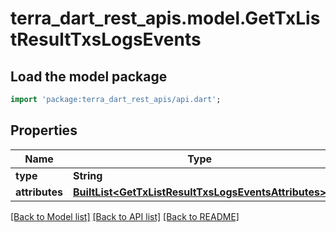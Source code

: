 # terra_dart_rest_apis.model.GetTxListResultTxsLogsEvents

## Load the model package
```dart
import 'package:terra_dart_rest_apis/api.dart';
```

## Properties
Name | Type | Description | Notes
------------ | ------------- | ------------- | -------------
**type** | **String** |  | 
**attributes** | [**BuiltList&lt;GetTxListResultTxsLogsEventsAttributes&gt;**](GetTxListResultTxsLogsEventsAttributes.md) |  | 

[[Back to Model list]](../README.md#documentation-for-models) [[Back to API list]](../README.md#documentation-for-api-endpoints) [[Back to README]](../README.md)


